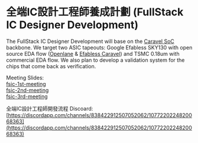 # 全端IC設計工程師養成計劃 (FullStack IC Designer Development)
The FullStack IC Designer Development will base on the [Caravel SoC](https://github.com/bol-edu/caravel-soc) backbone. We target two ASIC tapeouts: Google Efabless SKY130 with open source EDA flow ([Openlane](https://github.com/bol-edu/openlane-lab) & [Efabless Caravel](https://github.com/bol-edu/caravel-lab)) and TSMC 0.18um with commercial EDA flow. We also plan to develop a validation system for the chips that come back as verification.

Meeting Slides:  
[fsic-1st-meeting](https://github.com/bol-edu/caravel-soc/files/10835377/accomdemy-fsic-1st-meeting.pdf)  
[fsic-2nd-meeting](https://github.com/accomdemy/caravel-soc/files/10905015/fsic-2nd-meeting.3-1-23.pdf)  
[fsic-3rd-meeting](https://github.com/accomdemy/caravel-soc/files/10905019/fsic-3rd-meeting.3-6-2023.pdf)

全端IC設計工程師開發流程 Discoard:  
[https://discordapp.com/channels/838422912507052062/1077220224820068363](https://discordapp.com/channels/838422912507052062/1077220224820068363)
